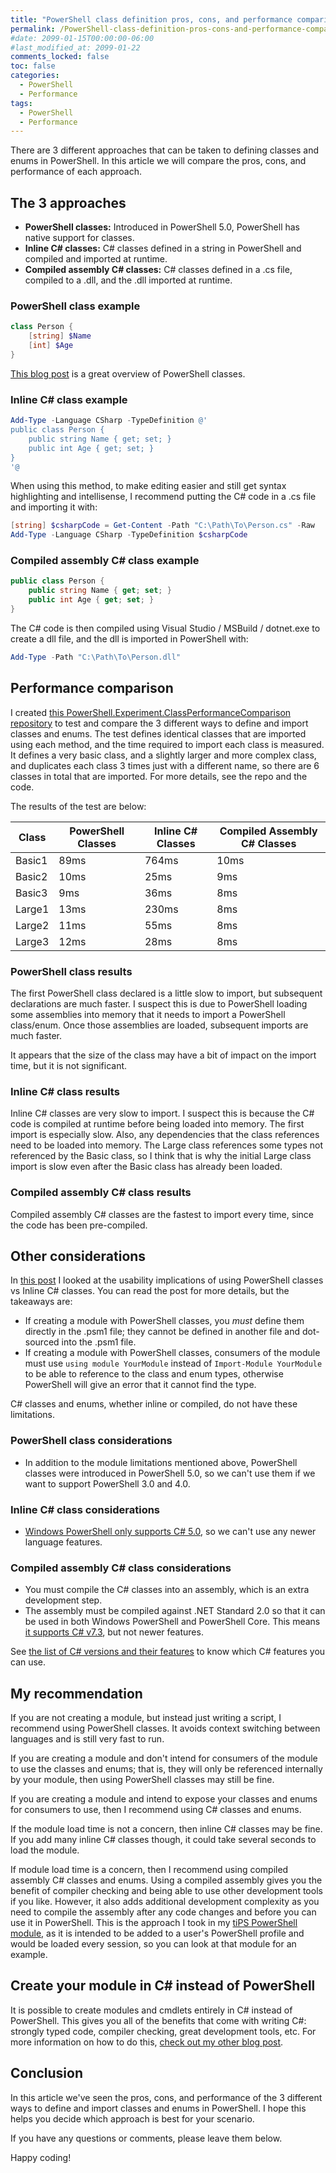 ```yaml
---
title: "PowerShell class definition pros, cons, and performance comparison"
permalink: /PowerShell-class-definition-pros-cons-and-performance-comparison/
#date: 2099-01-15T00:00:00-06:00
#last_modified_at: 2099-01-22
comments_locked: false
toc: false
categories:
  - PowerShell
  - Performance
tags:
  - PowerShell
  - Performance
---
```


There are 3 different approaches that can be taken to defining classes and enums in PowerShell.
In this article we will compare the pros, cons, and performance of each approach.

## The 3 approaches

- __PowerShell classes:__ Introduced in PowerShell 5.0, PowerShell has native support for classes.
- __Inline C# classes:__ C# classes defined in a string in PowerShell and compiled and imported at runtime.
- __Compiled assembly C# classes:__ C# classes defined in a .cs file, compiled to a .dll, and the .dll imported at runtime.

### PowerShell class example

```powershell
class Person {
    [string] $Name
    [int] $Age
}
```

[This blog post](https://xainey.github.io/2016/powershell-classes-and-concepts/) is a great overview of PowerShell classes.

### Inline C# class example

```powershell
Add-Type -Language CSharp -TypeDefinition @'
public class Person {
    public string Name { get; set; }
    public int Age { get; set; }
}
'@
```

When using this method, to make editing easier and still get syntax highlighting and intellisense, I recommend putting the C# code in a .cs file and importing it with:

```powershell
[string] $csharpCode = Get-Content -Path "C:\Path\To\Person.cs" -Raw
Add-Type -Language CSharp -TypeDefinition $csharpCode
```

### Compiled assembly C# class example

```csharp
public class Person {
    public string Name { get; set; }
    public int Age { get; set; }
}
```

The C# code is then compiled using Visual Studio / MSBuild / dotnet.exe to create a dll file, and the dll is imported in PowerShell with:

```powershell
Add-Type -Path "C:\Path\To\Person.dll"
```

## Performance comparison

I created [this PowerShell.Experiment.ClassPerformanceComparison repository](https://github.com/deadlydog/PowerShell.Experiment.ClassPerformanceComparison) to test and compare the 3 different ways to define and import classes and enums.
The test defines identical classes that are imported using each method, and the time required to import each class is measured.
It defines a very basic class, and a slightly larger and more complex class, and duplicates each class 3 times just with a different name, so there are 6 classes in total that are imported.
For more details, see the repo and the code.

The results of the test are below:

| Class  | PowerShell Classes | Inline C# Classes | Compiled Assembly C# Classes |
| ------ | ------------------ | ----------------- | ---------------------------- |
| Basic1 | 89ms               | 764ms             | 10ms                         |
| Basic2 | 10ms               | 25ms              | 9ms                          |
| Basic3 | 9ms                | 36ms              | 8ms                          |
| Large1 | 13ms               | 230ms             | 8ms                          |
| Large2 | 11ms               | 55ms              | 8ms                          |
| Large3 | 12ms               | 28ms              | 8ms                          |

### PowerShell class results

The first PowerShell class declared is a little slow to import, but subsequent declarations are much faster.
I suspect this is due to PowerShell loading some assemblies into memory that it needs to import a PowerShell class/enum.
Once those assemblies are loaded, subsequent imports are much faster.

It appears that the size of the class may have a bit of impact on the import time, but it is not significant.

### Inline C# class results

Inline C# classes are very slow to import.
I suspect this is because the C# code is compiled at runtime before being loaded into memory.
The first import is especially slow.
Also, any dependencies that the class references need to be loaded into memory.
The Large class references some types not referenced by the Basic class, so I think that is why the initial Large class import is slow even after the Basic class has already been loaded.

### Compiled assembly C# class results

Compiled assembly C# classes are the fastest to import every time, since the code has been pre-compiled.

## Other considerations

In [this post](https://blog.danskingdom.com/How-and-where-to-properly-define-classes-and-enums-in-your-PowerShell-modules/) I looked at the usability implications of using PowerShell classes vs Inline C# classes.
You can read the post for more details, but the takeaways are:

- If creating a module with PowerShell classes, you _must_ define them directly in the .psm1 file; they cannot be defined in another file and dot-sourced into the .psm1 file.
- If creating a module with PowerShell classes, consumers of the module must use `using module YourModule` instead of `Import-Module YourModule` to be able to reference to the class and enum types, otherwise PowerShell will give an error that it cannot find the type.

C# classes and enums, whether inline or compiled, do not have these limitations.

### PowerShell class considerations

- In addition to the module limitations mentioned above, PowerShell classes were introduced in PowerShell 5.0, so we can't use them if we want to support PowerShell 3.0 and 4.0.

### Inline C# class considerations

- [Windows PowerShell only supports C# 5.0](https://stackoverflow.com/a/40789694/602585), so we can't use any newer language features.

### Compiled assembly C# class considerations

- You must compile the C# classes into an assembly, which is an extra development step.
- The assembly must be compiled against .NET Standard 2.0 so that it can be used in both Windows PowerShell and PowerShell Core.
  This means [it supports C# v7.3](https://learn.microsoft.com/en-us/dotnet/csharp/language-reference/configure-language-version), but not newer features.

See [the list of C# versions and their features](https://learn.microsoft.com/en-us/dotnet/csharp/whats-new/csharp-version-history) to know which C# features you can use.

## My recommendation

If you are not creating a module, but instead just writing a script, I recommend using PowerShell classes.
It avoids context switching between languages and is still very fast to run.

If you are creating a module and don't intend for consumers of the module to use the classes and enums; that is, they will only be referenced internally by your module, then using PowerShell classes may still be fine.

If you are creating a module and intend to expose your classes and enums for consumers to use, then I recommend using C# classes and enums.

If the module load time is not a concern, then inline C# classes may be fine.
If you add many inline C# classes though, it could take several seconds to load the module.

If module load time is a concern, then I recommend using compiled assembly C# classes and enums.
Using a compiled assembly gives you the benefit of compiler checking and being able to use other development tools if you like.
However, it also adds additional development complexity as you need to compile the assembly after any code changes and before you can use it in PowerShell.
This is the approach I took in my [tiPS PowerShell module](https://github.com/deadlydog/PowerShell.tiPS), as it is intended to be added to a user's PowerShell profile and would be loaded every session, so you can look at that module for an example.

## Create your module in C# instead of PowerShell

It is possible to create modules and cmdlets entirely in C# instead of PowerShell.
This gives you all of the benefits that come with writing C#: strongly typed code, compiler checking, great development tools, etc.
For more information on how to do this, [check out my other blog post](https://blog.danskingdom.com/Create-and-test-PowerShell-Core-cmdlets-in-CSharp/).

## Conclusion

In this article we've seen the pros, cons, and performance of the 3 different ways to define and import classes and enums in PowerShell.
I hope this helps you decide which approach is best for your scenario.

If you have any questions or comments, please leave them below.

Happy coding!
